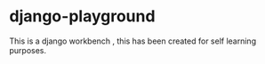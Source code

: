 # django-playground
This is a django workbench , this has been created for self learning purposes. 
